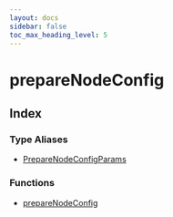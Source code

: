 ```yaml
---
layout: docs
sidebar: false
toc_max_heading_level: 5
---
```


# prepareNodeConfig

## Index

### Type Aliases

- [PrepareNodeConfigParams](type-aliases/PrepareNodeConfigParams.md)

### Functions

- [prepareNodeConfig](functions/prepareNodeConfig.md)
